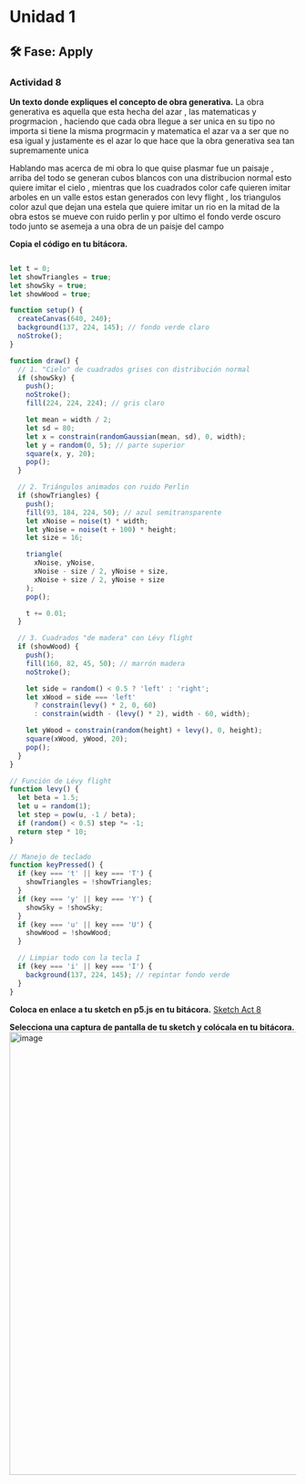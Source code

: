 # Unidad 1

## 🛠 Fase: Apply

### Actividad 8
**Un texto donde expliques el concepto de obra generativa.**
La obra generativa es aquella que esta hecha del azar  , las matematicas y progrmacion , haciendo que cada obra llegue a ser unica en su tipo no importa si tiene la misma progrmacin y matematica el azar va a ser que no esa igual y justamente es el azar lo que hace que la obra generativa sea tan supremamente unica 

Hablando mas acerca de mi obra lo que quise plasmar fue un paisaje , arriba del todo se generan cubos blancos con una distribucion normal esto quiere imitar el cielo  , mientras que los cuadrados color cafe quieren imitar arboles en un valle estos estan generados con levy flight , los triangulos color azul que dejan una estela que quiere imitar un rio en la mitad de la obra estos se mueve con ruido perlin y por ultimo el fondo verde oscuro todo junto se asemeja a una obra de un paisje del campo        

**Copia el código en tu bitácora.**

``` js 

let t = 0;
let showTriangles = true;
let showSky = true;
let showWood = true;

function setup() {
  createCanvas(640, 240);
  background(137, 224, 145); // fondo verde claro
  noStroke();
}

function draw() {
  // 1. "Cielo" de cuadrados grises con distribución normal
  if (showSky) {
    push();
    noStroke();
    fill(224, 224, 224); // gris claro

    let mean = width / 2;
    let sd = 80;
    let x = constrain(randomGaussian(mean, sd), 0, width);
    let y = random(0, 5); // parte superior
    square(x, y, 20);
    pop();
  }

  // 2. Triángulos animados con ruido Perlin
  if (showTriangles) {
    push();
    fill(93, 184, 224, 50); // azul semitransparente
    let xNoise = noise(t) * width;
    let yNoise = noise(t + 100) * height;
    let size = 16;

    triangle(
      xNoise, yNoise,
      xNoise - size / 2, yNoise + size,
      xNoise + size / 2, yNoise + size
    );
    pop();

    t += 0.01;
  }

  // 3. Cuadrados "de madera" con Lévy flight
  if (showWood) {
    push();
    fill(160, 82, 45, 50); // marrón madera
    noStroke();

    let side = random() < 0.5 ? 'left' : 'right';
    let xWood = side === 'left'
      ? constrain(levy() * 2, 0, 60)
      : constrain(width - (levy() * 2), width - 60, width);

    let yWood = constrain(random(height) + levy(), 0, height);
    square(xWood, yWood, 20);
    pop();
  }
}

// Función de Lévy flight
function levy() {
  let beta = 1.5;
  let u = random(1);
  let step = pow(u, -1 / beta);
  if (random() < 0.5) step *= -1;
  return step * 10;
}

// Manejo de teclado
function keyPressed() {
  if (key === 't' || key === 'T') {
    showTriangles = !showTriangles;
  }
  if (key === 'y' || key === 'Y') {
    showSky = !showSky;
  }
  if (key === 'u' || key === 'U') {
    showWood = !showWood;
  }

  // Limpiar todo con la tecla I
  if (key === 'i' || key === 'I') {
    background(137, 224, 145); // repintar fondo verde
  }
}
```
**Coloca en enlace a tu sketch en p5.js en tu bitácora.**
[Sketch Act 8](https://editor.p5js.org/DAITO17/sketches/cvm1yw3Qd)

**Selecciona una captura de pantalla de tu sketch y colócala en tu bitácora.**
<img width="1593" height="777" alt="image" src="https://github.com/user-attachments/assets/c6c2ce05-7bdc-48f3-815b-0aafe6ffcd27" />
